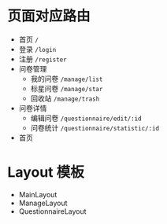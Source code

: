 # 页面对应路由

- 首页 `/`
- 登录 `/login`
- 注册 `/register`
- 问卷管理
    - 我的问卷 `/manage/list`
    - 标星问卷 `/manage/star`
    - 回收站 `/manage/trash`
- 问卷详情
    - 编辑问卷 `/questionnaire/edit/:id`
    - 问卷统计 `/questionnaire/statistic/:id`
- 首页

# Layout 模板

- MainLayout
- ManageLayout
- QuestionnaireLayout